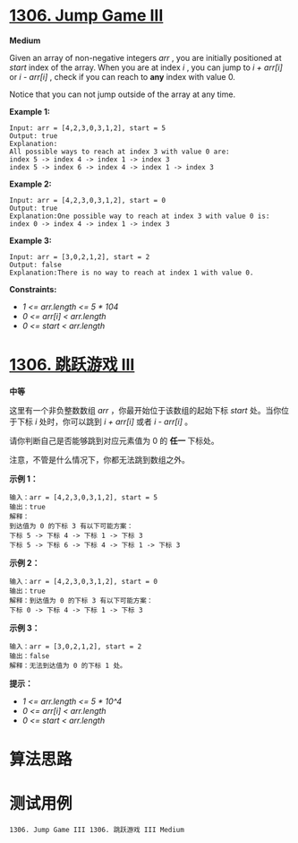 # [1306. Jump Game III][enTitle]

**Medium**

Given an array of non-negative integers  *arr* , you are initially positioned at  *start*  index of the array. When you are at index  *i* , you can jump to  *i + arr[i]*  or  *i - arr[i]* , check if you can reach to **any**  index with value 0.

Notice that you can not jump outside of the array at any time.



**Example 1:** 

```
Input: arr = [4,2,3,0,3,1,2], start = 5
Output: true
Explanation: 
All possible ways to reach at index 3 with value 0 are: 
index 5 -> index 4 -> index 1 -> index 3 
index 5 -> index 6 -> index 4 -> index 1 -> index 3 

```

**Example 2:** 

```
Input: arr = [4,2,3,0,3,1,2], start = 0
Output: true 
Explanation:One possible way to reach at index 3 with value 0 is: 
index 0 -> index 4 -> index 1 -> index 3

```

**Example 3:** 

```
Input: arr = [3,0,2,1,2], start = 2
Output: false
Explanation:There is no way to reach at index 1 with value 0.

```



**Constraints:** 

-  *1 <= arr.length <= 5 * 104*  
-  *0 <= arr[i] < arr.length*  
-  *0 <= start < arr.length* 


# [1306. 跳跃游戏 III][cnTitle]

**中等**

这里有一个非负整数数组  *arr* ，你最开始位于该数组的起始下标  *start*  处。当你位于下标  *i*  处时，你可以跳到  *i + arr[i]*  或者  *i - arr[i]* 。

请你判断自己是否能够跳到对应元素值为 0 的 **任一**  下标处。

注意，不管是什么情况下，你都无法跳到数组之外。



**示例 1：** 

```
输入：arr = [4,2,3,0,3,1,2], start = 5
输出：true
解释：
到达值为 0 的下标 3 有以下可能方案： 
下标 5 -> 下标 4 -> 下标 1 -> 下标 3 
下标 5 -> 下标 6 -> 下标 4 -> 下标 1 -> 下标 3 

```

**示例 2：** 

```
输入：arr = [4,2,3,0,3,1,2], start = 0
输出：true 
解释：到达值为 0 的下标 3 有以下可能方案： 
下标 0 -> 下标 4 -> 下标 1 -> 下标 3

```

**示例 3：** 

```
输入：arr = [3,0,2,1,2], start = 2
输出：false
解释：无法到达值为 0 的下标 1 处。 

```



**提示：** 

-  *1 <= arr.length <= 5 * 10^4*  
-  *0 <= arr[i] < arr.length*  
-  *0 <= start < arr.length* 




# 算法思路

# 测试用例
```
1306. Jump Game III 1306. 跳跃游戏 III Medium
```

[enTitle]: https://leetcode.com/problems/jump-game-iii/
[cnTitle]: https://leetcode-cn.com/problems/jump-game-iii/
